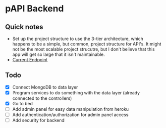 # pAPI Backend

## Quick notes

- Set up the project structure to use the 3-tier architecture, which happens to be a simple, but common, project structure for API's. It might not be the most scalable project strucutre, but I don't believe that this app will get so large that it isn't maintainable.
- [Current Endpoint](https://papi-project.herokuapp.com/)

## Todo

- [x] Connect MongoDB to data layer
- [x] Program services to do something with the data layer (already connected to the controllers)
- [x] Go to bed
- [ ] Add admin panel for easy data manipulation from heroku
- [ ] Add authentication/authorization for admin panel access
- [ ] Add security for backend
